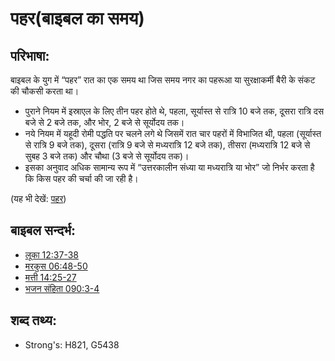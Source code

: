 # पहर(बाइबल का समय) #

## परिभाषा: ##

बाइबल के युग में “पहर” रात का एक समय था जिस समय नगर का पहरूआ या सुरक्षाकर्मी बैरी के संकट की चौकसी करता था।

* पुराने नियम में इस्राएल के लिए तीन पहर होते थे, पहला, सूर्यास्त से रात्रि 10 बजे तक, दूसरा रात्रि दस बजे से 2 बजे तक, और भोर, 2 बजे से सूर्योदय तक।
* नये नियम में यहूदी रोमी पद्धति पर चलने लगे थे जिसमें रात चार पहरों में विभाजित थी, पहला (सूर्यास्त से रात्रि 9 बजे तक), दूसरा (रात्रि 9 बजे से मध्यरात्रि 12 बजे तक), तीसरा (मध्यरात्रि 12 बजे से सुबह 3 बजे तक) और चौथा (3 बजे से सूर्योदय तक)।
* इसका अनुवाद अधिक सामान्य रूप में “उत्तरकालीन संध्या या मध्यरात्रि या भोर” जो निर्भर करता है कि किस पहर की चर्चा की जा रही है।

(यह भी देखें: [पहर](../other/watch.md))

## बाइबल सन्दर्भ: ##

* [लूका 12:37-38](rc://hi/tn/help/luk/12/37)
* [मरकुस 06:48-50](rc://hi/tn/help/mrk/06/48)
* [मत्ती 14:25-27](rc://hi/tn/help/mat/14/25)
* [भजन संहिता 090:3-4](rc://hi/tn/help/psa/090/003)

## शब्द तथ्य: ##

* Strong's: H821, G5438
